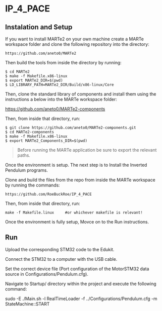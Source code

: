 # IP_4_PACE

## Instalation and Setup

If you want to install MARTe2 on your own machine create a MARTe workspace folder and clone the following repository into the directory:

```
https://github.com/aneto0/MARTe2
```

Then build the tools from inside the directory by running:

```
$ cd MARTe2
$ make -f Makefile.x86-linux
$ export MARTe2_DIR=$(pwd)
$ LD_LIBRARY_PATH=MARTe2_DIR/Build/x86-linux/Core
```

Then, clone the standard library of components and install them using the instructions a below into the MARTe workspace folder:

https://github.com/aneto0/MARTe2-components 

Then, from inside that directory, run:

```
$ git clone https://github.com/aneto0/MARTe2-components.git
$ cd MARTe2-components
$ make -f Makefile.x86-linux
$ export MARTe2_Components_DIR=$(pwd)
```

> Before running the MARTe application be sure to export the relevant paths.

Once the environment is setup. The next step is to Install the Inverted Pendulum programs. 

Clone and build the files from the repo from inside the MARTe workspace by running the commands:

```
https://github.com/RoeBuckRoe/IP_4_PACE
```

Then, from inside that directory, run:

```
make -f Makefile.linux     #or whichever makefile is relevant!
```

Once the environment is fully setup, Movce on to the Run instructions.

## Run

Upload the corresponding STM32 code to the Edukit.

Connect the STM32 to a computer with the USB cable.

Set the correct device file (Port configuration of the MotorSTM32 data source in Configurations/Pendulum.cfg).

Navigate to Startup/ directory within the project and execute the following command:

sudo -E ./Main.sh -l RealTimeLoader -f ../Configurations/Pendulum.cfg -m StateMachine::START